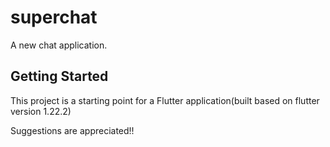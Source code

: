 # superchat

A new chat application.

## Getting Started

This project is a starting point for a Flutter application(built based on flutter version 1.22.2)

Suggestions are appreciated!!
